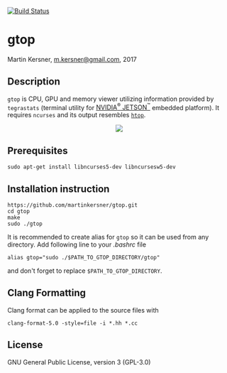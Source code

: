 
[![Build Status](https://travis-ci.org/martinkersner/gtop.svg?branch=master)](https://travis-ci.org/marmtinkersner/gtop)

# gtop
Martin Kersner, <m.kersner@gmail.com>, 2017

## Description
`gtop` is CPU, GPU and memory viewer utilizing information provided by `tegrastats` (terminal utility for [NVIDIA<sup>&reg;</sup> JETSON<sup>&trade;</sup>](http://www.nvidia.com/object/embedded-systems-dev-kits-modules.html) embedded platform). It requires `ncurses` and its output resembles [`htop`](https://github.com/hishamhm/htop).

<p align=center>
<img src="http://i.imgur.com/oMHuVSX.png" align="center"/>
</p>

## Prerequisites
```
sudo apt-get install libncurses5-dev libncursesw5-dev
```

## Installation instruction
```
https://github.com/martinkersner/gtop.git
cd gtop
make
sudo ./gtop
```

It is recommended to create alias for `gtop` so it can be used from any directory. Add following line to your *.bashrc* file
```
alias gtop="sudo ./$PATH_TO_GTOP_DIRECTORY/gtop"
```
 and don't forget to replace `$PATH_TO_GTOP_DIRECTORY`.

 ## Clang Formatting
 Clang format can be applied to the source files with
 ```
 clang-format-5.0 -style=file -i *.hh *.cc
 ```

## License

GNU General Public License, version 3 (GPL-3.0)
